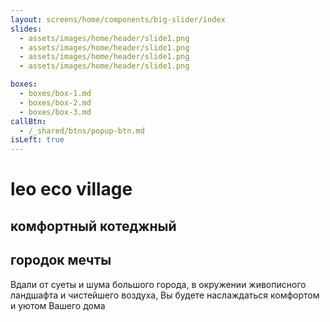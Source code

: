 ```yaml
---
layout: screens/home/components/big-slider/index
slides:
  - assets/images/home/header/slide1.png
  - assets/images/home/header/slide1.png
  - assets/images/home/header/slide1.png
  - assets/images/home/header/slide1.png

boxes:
  - boxes/box-1.md
  - boxes/box-2.md
  - boxes/box-3.md
callBtn:
  - /_shared/btns/popup-btn.md
isLeft: true
---
```


# leo **eco** village

## комфортный котеджный

## **городок мечты**

Вдали от суеты и шума большого города, в окружении живописного ландшафта и чистейшего воздуха, Вы будете наслаждаться комфортом и уютом Вашего дома
